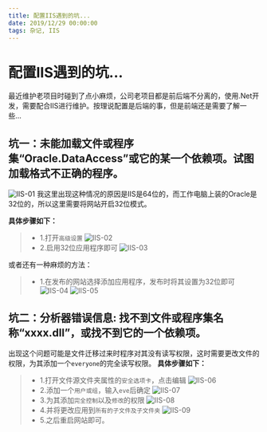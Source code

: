 ```yaml
---
title: 配置IIS遇到的坑...
date: 2019/12/29 00:00:00
tags: 杂记, IIS
---
```


# 配置IIS遇到的坑...
<ClientOnly>
  <display-bar :displayData="$frontmatter"></display-bar>
</ClientOnly>

最近维护老项目时碰到了点小麻烦，公司老项目都是前后端不分离的，使用.Net开发，需要配合IIS进行维护。按理说配置是后端的事，但是前端还是需要了解一些...

## 坑一：未能加载文件或程序集“Oracle.DataAccess”或它的某一个依赖项。试图加载格式不正确的程序。

![IIS-01](/images/other/iis_01.png)
我这里出现这种情况的原因是IIS是64位的，而工作电脑上装的Oracle是32位的，所以这里需要将网站开启32位模式。

**具体步骤如下：**
> * 1.打开``高级设置``
> ![IIS-02](/images/other/iis_02.png)
> * 2.启用32位应用程序即可
> ![IIS-03](/images/other/iis_03.png)

或者还有一种麻烦的方法：
> * 1.在发布的网站选择添加应用程序，发布时将其设置为32位即可
> ![IIS-04](/images/other/iis_04.png)
> ![IIS-05](/images/other/iis_05.png)

## 坑二：分析器错误信息: 找不到文件或程序集名称“xxxx.dll”，或找不到它的一个依赖项。
出现这个问题可能是文件迁移过来时程序对其没有读写权限，这时需要更改文件的权限，为其添加一个``everyone``的完全读写权限。
**具体步骤如下：**
> * 1.打开文件源文件夹属性的``安全选项卡``，点击编辑
> ![IIS-06](/images/other/iis_06.png)
> * 2.添加一个``用户或组``，输入``eve``后确定
> ![IIS-07](/images/other/iis_07.png)
> * 3.为其添加``完全控制``以及``修改``的权限
> ![IIS-08](/images/other/iis_08.png)
> * 4.并将更改应用到``所有的子文件及子文件夹``
> ![IIS-09](/images/other/iis_09.png)
> * 5.之后重启网站即可。
